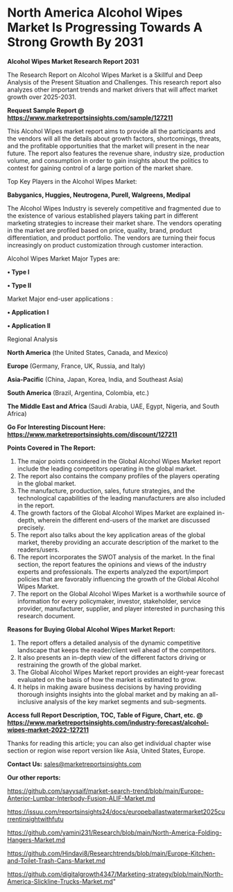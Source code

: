 # North America Alcohol Wipes Market Is Progressing Towards A Strong Growth By 2031

<strong>Alcohol Wipes Market Research Report 2031</strong>

The Research Report on Alcohol Wipes Market is a Skillful and Deep Analysis of the Present Situation and Challenges. This research report also analyzes other important trends and market drivers that will affect market growth over 2025-2031.

<strong>Request Sample Report @ <a href=https://www.marketreportsinsights.com/sample/127211>https://www.marketreportsinsights.com/sample/127211</a></strong>

This Alcohol Wipes market report aims to provide all the participants and the vendors will all the details about growth factors, shortcomings, threats, and the profitable opportunities that the market will present in the near future. The report also features the revenue share, industry size, production volume, and consumption in order to gain insights about the politics to contest for gaining control of a large portion of the market share.

Top Key Players in the Alcohol Wipes Market:

<strong>Babyganics, Huggies, Neutrogena, Purell, Walgreens, Medipal</strong>

The Alcohol Wipes Industry is severely competitive and fragmented due to the existence of various established players taking part in different marketing strategies to increase their market share. The vendors operating in the market are profiled based on price, quality, brand, product differentiation, and product portfolio. The vendors are turning their focus increasingly on product customization through customer interaction.

Alcohol Wipes Market Major Types are:

<strong>• Type I

• Type II</strong>

Market Major end-user applications :

<strong>• Application I

• Application II</strong>

Regional Analysis

</u><strong><b>North America</b></strong> (the United States, Canada, and Mexico)

<strong><b>Europe </b></strong>(Germany, France, UK, Russia, and Italy)

<strong><b>Asia-Pacific</b></strong> (China, Japan, Korea, India, and Southeast Asia)

<strong><b>South America</b></strong> (Brazil, Argentina, Colombia, etc.)

<strong><b>The Middle East and Africa</b></strong> (Saudi Arabia, UAE, Egypt, Nigeria, and South Africa)

<strong>Go For Interesting Discount Here: <a href=https://www.marketreportsinsights.com/discount/127211>https://www.marketreportsinsights.com/discount/127211</a></strong>

<strong>Points Covered in The Report:</strong>
<ol>
  <li>The major points considered in the Global Alcohol Wipes Market report include the leading competitors operating in the global market.</li>
  <li>The report also contains the company profiles of the players operating in the global market.</li>
  <li>The manufacture, production, sales, future strategies, and the technological capabilities of the leading manufacturers are also included in the report.</li>
  <li>The growth factors of the Global Alcohol Wipes Market are explained in-depth, wherein the different end-users of the market are discussed precisely.</li>
  <li>The report also talks about the key application areas of the global market, thereby providing an accurate description of the market to the readers/users.</li>
  <li>The report incorporates the SWOT analysis of the market. In the final section, the report features the opinions and views of the industry experts and professionals. The experts analyzed the export/import policies that are favorably influencing the growth of the Global Alcohol Wipes Market.</li>
  <li>The report on the Global Alcohol Wipes Market is a worthwhile source of information for every policymaker, investor, stakeholder, service provider, manufacturer, supplier, and player interested in purchasing this research document.</li>
</ol>
<strong>Reasons for Buying Global Alcohol Wipes Market Report:</strong>

<ol>
  <li>The report offers a detailed analysis of the dynamic competitive landscape that keeps the reader/client well ahead of the competitors.</li>
  <li>It also presents an in-depth view of the different factors driving or restraining the growth of the global market.</li>
  <li>The Global Alcohol Wipes Market report provides an eight-year forecast evaluated on the basis of how the market is estimated to grow.</li>
  <li>It helps in making aware business decisions by having providing thorough insights insights into the global market and by making an all-inclusive analysis of the key market segments and sub-segments.</li>
</ol>
<strong>Access full Report Description, TOC, Table of Figure, Chart, etc. @ <a href=https://www.marketreportsinsights.com/industry-forecast/alcohol-wipes-market-2022-127211>https://www.marketreportsinsights.com/industry-forecast/alcohol-wipes-market-2022-127211</a></strong>


Thanks for reading this article; you can also get individual chapter wise section or region wise report version like Asia, United States, Europe.

<strong>Contact Us:</strong>
sales@marketreportsinsights.com

<strong>Our other reports:</strong>

<a href=https://github.com/sayysaif/market-search-trend/blob/main/Europe-Anterior-Lumbar-Interbody-Fusion-ALIF-Market.md>https://github.com/sayysaif/market-search-trend/blob/main/Europe-Anterior-Lumbar-Interbody-Fusion-ALIF-Market.md</a>

<a href=https://issuu.com/reportsinsights24/docs/europeballastwatermarket2025currentinsightwithfutu>https://issuu.com/reportsinsights24/docs/europeballastwatermarket2025currentinsightwithfutu</a>

<a href=https://github.com/yamini231/Research/blob/main/North-America-Folding-Hangers-Market.md>https://github.com/yamini231/Research/blob/main/North-America-Folding-Hangers-Market.md</a>

<a href=https://github.com/Hindavi8/Researchtrends/blob/main/Europe-Kitchen-and-Toilet-Trash-Cans-Market.md>https://github.com/Hindavi8/Researchtrends/blob/main/Europe-Kitchen-and-Toilet-Trash-Cans-Market.md</a>

<a href=https://github.com/digitalgrowth4347/Marketing-strategy/blob/main/North-America-Slickline-Trucks-Market.md>https://github.com/digitalgrowth4347/Marketing-strategy/blob/main/North-America-Slickline-Trucks-Market.md</a>"
